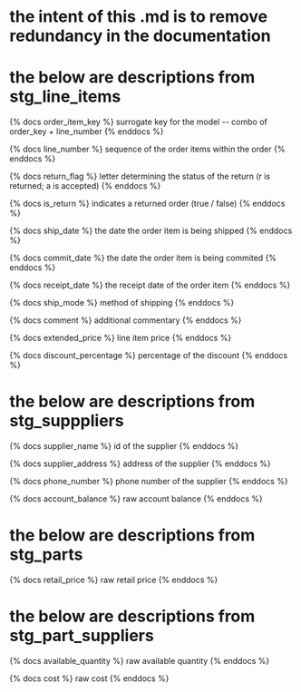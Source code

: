 # the intent of this .md is to remove redundancy in the documentation


# the below are descriptions from stg_line_items

{% docs order_item_key %} surrogate key for the model -- combo of order_key + line_number {% enddocs %}

{% docs line_number %} sequence of the order items within the order {% enddocs %}

{% docs return_flag %} letter determining the status of the return (r is returned; a is accepted) {% enddocs %}

{% docs is_return %} indicates a returned order (true / false) {% enddocs %}

{% docs ship_date %} the date the order item is being shipped {% enddocs %}

{% docs commit_date %} the date the order item is being commited {% enddocs %}

{% docs receipt_date %} the receipt date of the order item {% enddocs %}

{% docs ship_mode %} method of shipping {% enddocs %}

{% docs comment %} additional commentary {% enddocs %}

{% docs extended_price %} line item price {% enddocs %}

{% docs discount_percentage %} percentage of the discount {% enddocs %}


# the below are descriptions from stg_supppliers

{% docs supplier_name %} id of the supplier {% enddocs %}

{% docs supplier_address %} address of the supplier {% enddocs %}

{% docs phone_number %} phone number of the supplier {% enddocs %}

{% docs account_balance %} raw account balance {% enddocs %}

# the below are descriptions from stg_parts

{% docs retail_price %} raw retail price {% enddocs %}

# the below are descriptions from stg_part_suppliers

{% docs available_quantity %} raw available quantity {% enddocs %}

{% docs cost %} raw cost {% enddocs %}